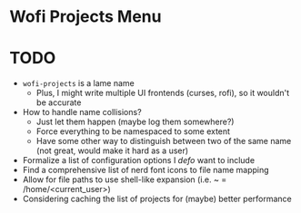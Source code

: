 # Wofi Projects Menu

# TODO
- `wofi-projects` is a lame name
  - Plus, I might write multiple UI frontends (curses, rofi), so it wouldn't be accurate
- How to handle name collisions?
  - Just let them happen (maybe log them somewhere?)
  - Force everything to be namespaced to some extent
  - Have some other way to distinguish between two of the same name (not great, would make it hard as a user)
- Formalize a list of configuration options I *defo* want to include
- Find a comprehensive list of nerd font icons to file name mapping
- Allow for file paths to use shell-like expansion (i.e. ~ = /home/<current_user>)
- Considering caching the list of projects for (maybe) better performance